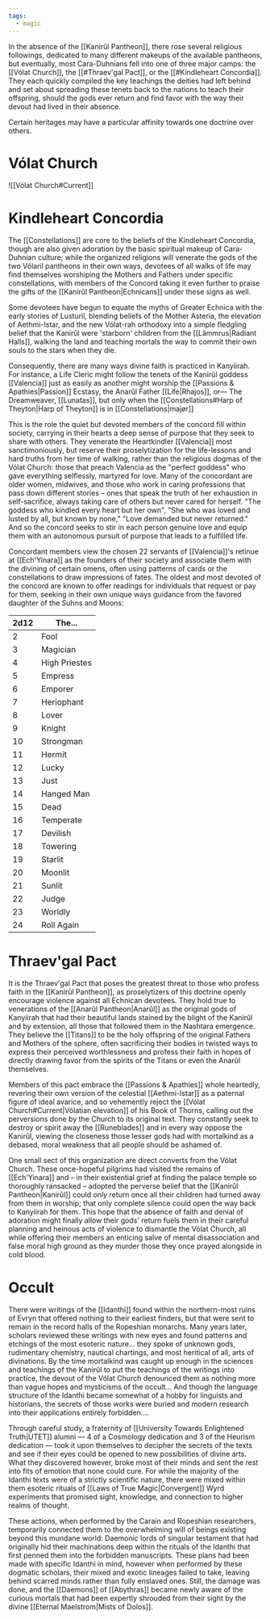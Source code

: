 ```yaml
---
tags:
  - magic
---
```


In the absence of the [[Kanirûl Pantheon]], there rose several religious followings, dedicated to many different makeups of the available pantheons, but eventually, most Cara-Duhnians fell into one of three major camps: the [[Vólat Church]], the [[#Thraev'gal Pact]], or the [[#Kindleheart Concordia]]. They each quickly compiled the key teachings the deities had left behind and set about spreading these tenets back to the nations to teach their offspring, should the gods ever return and find favor with the way their devout had lived in their absence. 

Certain heritages may have a particular affinity towards one doctrine over others.

# Vólat Church
![[Vólat Church#Current]]

# Kindleheart Concordia
The [[Constellations]] are core to the beliefs of the Kindleheart Concordia, though are also given adoration by the basic spiritual makeup of Cara-Duhnian culture; while the organized religions will venerate the gods of the two Vólaril pantheons in their own ways, devotees of all walks of life may find themselves worshiping the Mothers and Fathers under specific constellations, with members of the Concord taking it even further to praise the gifts of the [[Kanirûl Pantheon|Echnicans]] under these signs as well.

Some devotees have begun to equate the myths of Greater Echnica with the early stories of Lusturil, blending beliefs of the Mother Asteria, the elevation of Aethmi-Istar, and the new Vólat-rah orthodoxy into a simple fledgling belief that the Kanirûl were 'starborn' children from the [[Lämmrus|Radiant Halls]], walking the land and teaching mortals the way to commit their own souls to the stars when they die.

Consequently, there are many ways divine faith is practiced in Kanyiirah. For instance, a Life Cleric might follow the tenets of the Kanirûl goddess [[Valencia]] just as easily as another might worship the [[Passions & Apathies|Passion]] Ecstasy, the Anarûl Father [[Life|Rhajos]], or— The Dreamweaver, [[Lunatas]], but only when the [[Constellations#Harp of Theyton|Harp of Theyton]] is in [[Constellations|majør]]

This is the role the quiet but devoted members of the concord fill within society, carrying in their hearts a deep sense of purpose that they seek to share with others. They venerate the Heartkindler [[Valencia]] most sanctimoniously, but reserve their proselytization for the life-lessons and hard truths from her time of walking, rather than the religious dogmas of the Vólat Church: those that preach Valencia as the "perfect goddess" who gave everything selflessly, martyred for love. Many of the concordant are older women, midwives, and those who work in caring professions that pass down different stories – ones that speak the truth of her exhaustion in self-sacrifice, always taking care of others but never cared for herself. "The goddess who kindled every heart but her own", "She who was loved and lusted by all, but known by none," "Love demanded but never returned."
And so the concord seeks to stir in each person genuine love and equip them with an autonomous pursuit of purpose that leads to a fulfilled life.

Concordant members view the chosen 22 servants of [[Valencia]]'s retinue at [[Ech'Yinara]] as the founders of their society and associate them with the divining of certain omens, often using patterns of cards or the constellations to draw impressions of fates. The oldest and most devoted of the concord are known to offer readings for individuals that request or pay for them, seeking in their own unique ways guidance from the favored daughter of the Suhns and Moons:

| 2d12 | The...        |
| ---- | ------------- |
| 2    | Fool          |
| 3    | Magician      |
| 4    | High Priestes |
| 5    | Empress       |
| 6    | Emporer       |
| 7    | Heriophant    |
| 8    | Lover         |
| 9    | Knight        |
| 10   | Strongman     |
| 11   | Hermit        |
| 12   | Lucky         |
| 13   | Just          |
| 14   | Hanged Man    |
| 15   | Dead          |
| 16   | Temperate     |
| 17   | Devilish      |
| 18   | Towering      |
| 19   | Starlit       |
| 20   | Moonlit       |
| 21   | Sunlit        |
| 22   | Judge         |
| 23   | Worldly       |
| 24   | Roll Again    |

# Thraev'gal Pact
It is the Thraev'gal Pact that poses the greatest threat to those who profess faith in the [[Kanirûl Pantheon]], as proselytizers of this doctrine openly encourage violence against all Echnican devotees. They hold true to venerations of the [[Anarûl Pantheon|Anarûl]] as the original gods of Kanyiirah that had their beautiful lands stained by the blight of the Kanirûl and by extension, all those that followed them in the Nashtara emergence. They believe the [[Titans]] to be the holy offspring of the original Fathers and Mothers of the sphere, often sacrificing their bodies in twisted ways to express their perceived worthlessness and profess their faith in hopes of directly drawing favor from the spirits of the Titans or even the Anarûl themselves.

Members of this pact embrace the [[Passions & Apathies]] whole heartedly, revering their own version of the celestial [[Aethmi-Istar]] as a paternal figure of ideal avarice, and so vehemently reject the [[Vólat Church#Current|Vólatian elevation]] of his Book of Thorns, calling out the perversions done by the Church to its original text. They constantly seek to destroy or spirit away the [[Runeblades]] and in every way oppose the Kanirûl, viewing the closeness those lesser gods had with mortalkind as a debased, moral weakness that all people should be ashamed of.

One small sect of this organization are direct converts from the Vólat Church. These once-hopeful pilgrims had visited the remains of [[Ech'Yinara]] and – in their existential grief at finding the palace temple so thoroughly ransacked – adopted the perverse belief that the [[Kanirûl Pantheon|Kanirûl]] could *only* return once all their children had turned away from them in worship; that only complete silence could open the way back to Kanyiirah for them. This hope that the absence of faith and denial of adoration might finally allow their gods' return fuels them in their careful planning and heinous acts of violence to dismantle the Vólat Church, all while offering their members an enticing salve of mental disassociation and false moral high ground as they murder those they once prayed alongside in cold blood.

# Occult
There were writings of the [[Idanthi]] found within the northern-most ruins of Evryn that offered nothing to their earliest finders, but that were sent to remain in the record halls of the Ropeshian monarchs. Many years later, scholars reviewed these writings with new eyes and found patterns and etchings of the most esoteric nature... they spoke of unknown gods, rudimentary chemistry, nautical chartings, and most heritical of all, arts of divinations. By the time mortalkind was caught up enough in the sciences and teachings of the Kanirûl to put the teachings of the writings into practice, the devout of the Vólat Church denounced them as nothing more than vague hopes and mysticisms of the occult... And though the language structure of the Idanthi became somewhat of a hobby for linguists and historians, the secrets of those works were buried and modern research into their applications entirely forbidden....

Through careful study, a fraternity of [[University Towards Enlightened Truth|UTET]] alumni — 4 of a Cosmology dedication and 3 of the Heurism dedication — took it upon themselves to decipher the secrets of the texts and see if their eyes could be opened to new possibilities of divine arts. What they discovered however, broke most of their minds and sent the rest into fits of emotion that none could cure. For while the majority of the Idanthi texts were of a strictly scientific nature, there were mixed within them esoteric rituals of [[Laws of True Magic|Convergent]] Wyrd experiments that promised sight, knowledge, and connection to higher realms of thought. 

These actions, when performed by the Carain and Ropeshian researchers, temporarily connected them to the overwhelming will of beings existing beyond this mundane world: Daemonic lords of singular testament that had originally hid their machinations deep within the rituals of the Idanthi that first penned them into the forbidden manuscripts. These plans had been made with specific Idanthi in mind, however when performed by these dogmatic scholars, their mixed and exotic lineages failed to take, leaving behind scarred minds rather than fully enslaved ones. Still, the damage was done, and the [[Daemons]] of [[Abythras]] became newly aware of the curious mortals that had been expertly shrouded from their sight by the divine [[Eternal Maelstrom|Mists of Dolos]].